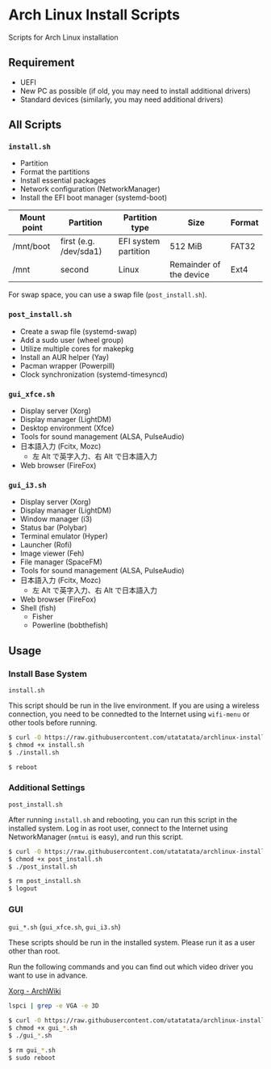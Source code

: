 # Arch Linux Install Scripts

Scripts for Arch Linux installation

## Requirement

- UEFI
- New PC as possible (if old, you may need to install additional drivers)
- Standard devices (similarly, you may need additional drivers)

## All Scripts

### `install.sh`

- Partition
- Format the partitions
- Install essential packages
- Network configuration (NetworkManager)
- Install the EFI boot manager (systemd-boot)

| Mount point | Partition              | Partition type       | Size                    | Format |
| ----------- | ---------------------- | -------------------- | ----------------------- | ------ |
| /mnt/boot   | first (e.g. /dev/sda1) | EFI system partition | 512 MiB                 | FAT32  |
| /mnt        | second                 | Linux                | Remainder of the device | Ext4   |

For swap space, you can use a swap file (`post_install.sh`).

### `post_install.sh`

- Create a swap file (systemd-swap)
- Add a sudo user (wheel group)
- Utilize multiple cores for makepkg
- Install an AUR helper (Yay)
- Pacman wrapper (Powerpill)
- Clock synchronization (systemd-timesyncd)

### `gui_xfce.sh`

- Display server (Xorg)
- Display manager (LightDM)
- Desktop environment (Xfce)
- Tools for sound management (ALSA, PulseAudio)
- 日本語入力 (Fcitx, Mozc)
  - 左 Alt で英字入力、右 Alt で日本語入力
- Web browser (FireFox)

### `gui_i3.sh`

- Display server (Xorg)
- Display manager (LightDM)
- Window manager (i3)
- Status bar (Polybar)
- Terminal emulator (Hyper)
- Launcher (Rofi)
- Image viewer (Feh)
- File manager (SpaceFM)
- Tools for sound management (ALSA, PulseAudio)
- 日本語入力 (Fcitx, Mozc)
  - 左 Alt で英字入力、右 Alt で日本語入力
- Web browser (FireFox)
- Shell (fish)
  - Fisher
  - Powerline (bobthefish)

## Usage

### Install Base System

`install.sh`

This script should be run in the live environment.
If you are using a wireless connection, you need to be connedted to the Internet using `wifi-menu` or other tools before running.

```sh
$ curl -O https://raw.githubusercontent.com/utatatata/archlinux-install-scripts/master/install.sh
$ chmod +x install.sh
$ ./install.sh

$ reboot
```

### Additional Settings

`post_install.sh`

After running `install.sh` and rebooting, you can run this script in the installed system.
Log in as root user, connect to the Internet using NetworkManager (`nmtui` is easy), and run this script.

```sh
$ curl -O https://raw.githubusercontent.com/utatatata/archlinux-install-scripts/master/post_install.sh
$ chmod +x post_install.sh
$ ./post_install.sh

$ rm post_install.sh
$ logout
```

### GUI

`gui_*.sh` (`gui_xfce.sh`, `gui_i3.sh`)

These scripts should be run in the installed system.
Please run it as a user other than root.

Run the following commands and you can find out which video driver you want to use in advance.

[Xorg - ArchWiki](https://wiki.archlinux.org/index.php/Xorg#Driver_installation)

```sh
lspci | grep -e VGA -e 3D
```

```sh
$ curl -O https://raw.githubusercontent.com/utatatata/archlinux-install-scripts/master/gui_*.sh
$ chmod +x gui_*.sh
$ ./gui_*.sh

$ rm gui_*.sh
$ sudo reboot
```
